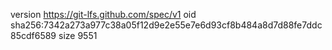 version https://git-lfs.github.com/spec/v1
oid sha256:7342a273a977c38a05f12d9e2e55e7e6d93cf8b484a8d7d88fe7ddc85cdf6589
size 9551
